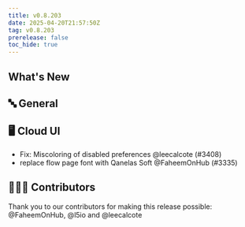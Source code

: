 ```yaml
---
title: v0.8.203
date: 2025-04-20T21:57:50Z
tag: v0.8.203
prerelease: false
toc_hide: true
---
```


## What's New
## 🔤 General
## 🖥 Cloud UI

- Fix: Miscoloring of disabled preferences @leecalcote (#3408)
- replace flow page font with Qanelas Soft @FaheemOnHub (#3335)

## 👨🏽‍💻 Contributors

Thank you to our contributors for making this release possible:
@FaheemOnHub, @l5io and @leecalcote

